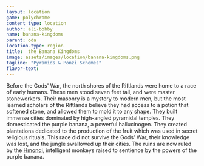```yaml
---
layout: location
game: polychrome
content_type: location
author: ali-bobby
name: banana-kingdoms
parent: oda
location-type: region
title:  the Banana Kingdoms
image: assets/images/location/banana-kingdoms.png
tagline: "Pyramids & Ponzi Schemes"
flavor-text:
---
```


Before the Gods' War, the north shores of the Riftlands were home to a race of early humans. These men stood seven feet tall, and were master stoneworkers. Their masonry is a mystery to modern men, but the most learned scholars of the Riftlands believe they had access to a potion that softened stone, and allowed them to mold it to any shape. They built immense cities dominated by high-angled pyramidal temples. They domesticated the purple banana, a powerful hallucinogen. They created plantations dedicated to the production of the fruit which was used in secret religious rituals. This race did not survive the Gods' War, their knowledge was lost, and the jungle swallowed up their cities. The ruins are now ruled by the [Hmonqi](/races/hmonqi), intelligent monkeys raised to sentience by the powers of the purple banana.
